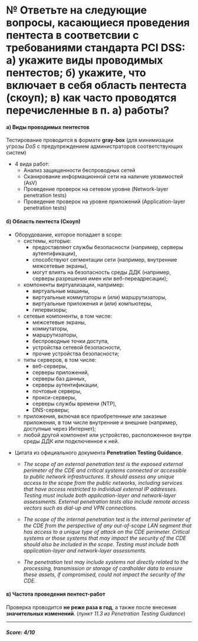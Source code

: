 # № Ответьте на следующие вопросы, касающиеся проведения пентеста в соответсвии с требованиями стандарта PCI DSS:    а) укажите виды проводимых пентестов; б) укажите, что включает в себя область пентеста (скоуп); в) как часто проводятся перечисленные в п. а) работы?

#### а) Виды проводимых пентестов

Тестирование проводится в формате **gray-box** (для минимизации угрозы *DoS* с предупреждением администраторов соответствующих систем)

+ 4 вида работ:
     + Анализ защищенности беспроводных сетей
     + Сканирование информационной сети на наличие уязвимостей (AsV)
     + Проведение проверок на сетевом уровне (Network-layer penetration tests)
     + Проведение проверок на уровне приложений (Application-layer penetration tests)
     
#### б) Область пентеста (Скоуп)
+ Оборудование, которое попадает в scope: 
    - системы, которые:
        - предоставляют службы безопасности (например, серверы аутентификации),
        - способствуют сегментации сети (например, внутренние межсетевые экраны),
        - могут влиять на безопасность среды ДДК (например, серверы разрешения имен или веб-переадресации);
    - компоненты виртуализации, например:
        - виртуальные машины,
        - виртуальные коммутаторы и (или) маршрутизаторы,
        - виртуальные приложения и (или) компьютеры,
        - гипервизоры;
    - сетевые компоненты, в том числе:
        - межсетевые экраны,
        - коммутаторы,
        - маршрутизаторы,
        - беспроводные точки доступа,
        - устройства сетевой безопасности,
        - прочие устройства безопасности;
    - типы серверов, в том числе:
        - веб-серверы,
        - серверы приложений,
        - серверы баз данных,
        - серверы аутентификации,
        - почтовые серверы, 
        - прокси-серверы,
        - серверы службы времени (NTP),
        - DNS-серверы;
    - приложения, включая все приобретенные или заказные приложения, в том числе внутренние и внешние (например, доступные
через Интернет);
    - любой другой компонент или устройство, расположенное внутри среды ДДК или подключенное к ней. 

- Цитата из официального документа **Penetration Testing Guidance**.
 
    - *The scope of an external penetration test is the exposed external perimeter of the CDE and critical
systems connected or accessible to public network infrastructures. It should assess any unique access
to the scope from the public networks, including services that have access restricted to individual
external IP addresses. Testing must include both application-layer and network-layer assessments.
External penetration tests also include remote access vectors such as dial-up and VPN connections.*
 
    - *The scope of the internal penetration test is the internal perimeter of the CDE from the perspective of
any out-of-scope LAN segment that has access to a unique type of attack on the CDE perimeter.
Critical systems or those systems that may impact the security of the CDE should also be included in
the scope. Testing must include both application-layer and network-layer assessments.*

    - *The penetration test may include systems not directly related to the
processing, transmission or storage of cardholder data to ensure these assets, if compromised, could
not impact the security of the CDE.*


#### в) Частота проведения пентест-работ 
Проверка проводится **не реже раза в год**, а также после внесения **значительных изменений**. (*пункт 11.3 из Penetration Testing Guidance*)

____
##### Score: 4/10
